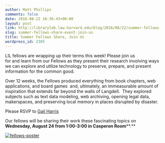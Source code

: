 ```yaml
---
author: Matt Phillips
comments: false
date: 2016-08-22 16:36:43+00:00
layout: post
link: http://librarylab.law.harvard.edu/blog/2016/08/22/summer-fellows-share-event-join-us/
slug: summer-fellows-share-event-join-us
title: Summer Fellows Share, Join Us
wordpress_id: 2385
---
```


LIL fellows are wrapping up their terms this week! Please join us for and learn from our Fellows as they present their research involving ways we can explore and utilize technology to preserve, prepare, and present information for the common good.




Over 12 weeks, the Fellows produced everything from book chapters, web applications, and board games ­ and, ultimately, an immeasurable amount of inspiration that extends far beyond the walls of Langdell.  They explored subjects such as text data modeling, web archiving, opening legal data, makerspaces, and preserving local memory in places disrupted by disaster.




Please RSVP to [Gail Harris](mailto:gharris@law.harvard.edu)




Our fellows will be sharing their work these fascinating topics on **Wednesday, August 24 from 1:00-3:00 in Casperon Room****.**




[![fellows-poster](http://librarylab.law.harvard.edu/blog/wp-content/uploads/2016/08/fellows-poster-1024x1024.png)](http://librarylab.law.harvard.edu/blog/wp-content/uploads/2016/08/fellows-poster.png)



